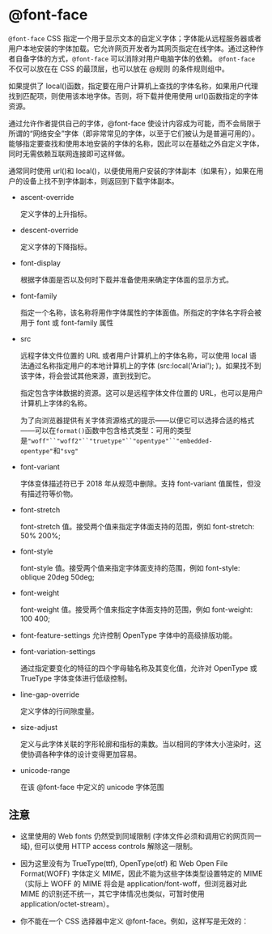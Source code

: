 # @font-face

`@font-face` CSS 指定一个用于显示文本的自定义字体；字体能从远程服务器或者用户本地安装的字体加载。它允许网页开发者为其网页指定在线字体。通过这种作者自备字体的方式，`@font-face` 可以消除对用户电脑字体的依赖。 `@font-face` 不仅可以放在在 CSS 的最顶层，也可以放在 @规则 的条件规则组中。

如果提供了 local()函数，指定要在用户计算机上查找的字体名称，如果用户代理找到匹配项，则使用该本地字体。否则，将下载并使用使用 url()函数指定的字体资源。

通过允许作者提供自己的字体，@font-face 使设计内容成为可能，而不会局限于所谓的“网络安全”字体（即非常常见的字体，以至于它们被认为是普遍可用的）。能够指定要查找和使用本地安装的字体的名称，因此可以在基础之外自定义字体，同时无需依赖互联网连接即可这样做。

通常同时使用 url()和 local()，以便使用用户安装的字体副本（如果有），如果在用户的设备上找不到字体副本，则返回到下载字体副本。

- ascent-override

  定义字体的上升指标。

- descent-override

  定义字体的下降指标。

- font-display

  根据字体面是否以及何时下载并准备使用来确定字体面的显示方式。

- font-family

  指定一个名称，该名称将用作字体属性的字体面值。所指定的字体名字将会被用于 font 或 font-family 属性

- src

  远程字体文件位置的 URL 或者用户计算机上的字体名称，可以使用 local 语法通过名称指定用户的本地计算机上的字体 (src:local('Arial'); )。如果找不到该字体，将会尝试其他来源，直到找到它。

  指定包含字体数据的资源。这可以是远程字体文件位置的 URL，也可以是用户计算机上字体的名称。

  为了向浏览器提供有关字体资源格式的提示——以便它可以选择合适的格式——可以在`format()`函数中包含格式类型：可用的类型是` "woff"``"woff2"``"truetype"``"opentype"``"embedded-opentype" `和`"svg"`

- font-variant

  字体变体描述符已于 2018 年从规范中删除。支持 font-variant 值属性，但没有描述符等价物。

- font-stretch

  font-stretch 值。接受两个值来指定字体面支持的范围，例如 font-stretch: 50% 200%;

- font-style

  font-style 值。接受两个值来指定字体面支持的范围，例如 font-style: oblique 20deg 50deg;

- font-weight

  font-weight 值。接受两个值来指定字体面支持的范围，例如 font-weight: 100 400;

- font-feature-settings
  允许控制 OpenType 字体中的高级排版功能。

- font-variation-settings

  通过指定要变化的特征的四个字母轴名称及其变化值，允许对 OpenType 或 TrueType 字体变体进行低级控制。

- line-gap-override

  定义字体的行间隙度量。

- size-adjust

  定义与此字体关联的字形轮廓和指标的乘数。当以相同的字体大小渲染时，这使协调各种字体的设计变得更加容易。

- unicode-range

  在该 @font-face 中定义的 unicode 字体范围

## 注意

- 这里使用的 Web fonts 仍然受到同域限制 (字体文件必须和调用它的网页同一域), 但可以使用 HTTP access controls 解除这一限制。

- 因为这里没有为 TrueType(ttf), OpenType(otf) 和 Web Open File Format(WOFF) 字体定义 MIME，因此不能为这些字体类型设置特定的 MIME（实际上 WOFF 的 MIME 将会是 application/font-woff，但浏览器对此 MIME 的识别还不统一，其它字体情况也类似，可暂时使用 application/octet-stream）。

- 你不能在一个 CSS 选择器中定义 @font-face。例如，这样写是无效的：
